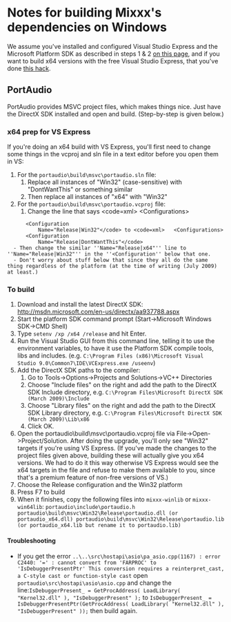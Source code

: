 # Notes for building Mixxx's dependencies on Windows

We assume you've installed and configured Visual Studio Express and the
Microsoft Platform SDK as described in steps 1 & 2 [on this
page](compiling_on_windows), and if you want to build x64 versions with
the free Visual Studio Express, that you've done [this
hack](http://whitemarker.blogspot.com/2006/12/c-visual-c-2005-express-edition-x64.html).

## PortAudio

PortAudio provides MSVC project files, which makes things nice. Just
have the DirectX SDK installed and open and build. (Step-by-step is
given below.)

### x64 prep for VS Express

If you're doing an x64 build with VS Express, you'll first need to
change some things in the vcproj and sln file in a text editor before
you open them in VS:

1.  For the `portaudio\build\msvc\portaudio.sln` file:
    1.  Replace all instances of "Win32" (case-sensitive) with
        "DontWantThis" or something similar
    2.  Then replace all instances of "x64" with "Win32"
2.  For the `portaudio\build\msvc\portaudio.vcproj` file:
    1.  Change the line that says \<code=xml\> \<Configurations\>

<!-- end list -->

``` 
      <Configuration
          Name="Release|Win32"</code> to <code=xml>   <Configurations>
      <Configuration
          Name="Release|DontWantThis"</code>
  - Then change the similar ''Name="Release|x64"'' line to ''Name="Release|Win32"'' in the ''<Configuration'' below that one.
  - Don't worry about stuff below that since they all do the same thing regardless of the platform (at the time of writing (July 2009) at least.)
```

### To build

1.  Download and install the latest DirectX SDK:
    <http://msdn.microsoft.com/en-us/directx/aa937788.aspx>
2.  Start the platform SDK command prompt (Start→Microsoft Windows
    SDK→CMD Shell)
3.  Type `setenv /xp /x64 /release` and hit Enter.
4.  Run the Visual Studio GUI from this command line, telling it to use
    the environment variables, to have it use the Platform SDK compile
    tools, libs and includes. (e.g. `C:\Program Files (x86)\Microsoft
    Visual Studio 9.0\Common7\IDE\VCExpress.exe /useenv`)
5.  Add the DirectX SDK paths to the compiler:
    1.  Go to Tools-\>Options-\>Projects and Solutions-\>VC++
        Directories
    2.  Choose "Include files" on the right and add the path to the
        DirectX SDK Include directory, e.g. `C:\Program Files\Microsoft
        DirectX SDK (March 2009)\Include`
    3.  Choose "Library files" on the right and add the path to the
        DirectX SDK Library directory, e.g. `C:\Program Files\Microsoft
        DirectX SDK (March 2009)\Lib\x86`
    4.  Click OK.
6.  Open the portaudio\\build\\msvc\\portaudio.vcproj file via
    File-\>Open-\>Project/Solution. After doing the upgrade, you'll only
    see "Win32" targets if you're using VS Express. (If you've made the
    changes to the project files given above, building these will
    actually give you x64 versions. We had to do it this way otherwise
    VS Express would see the x64 targets in the file and refuse to make
    them available to you, since that's a premium feature of non-free
    versions of VS.)
7.  Choose the Release configuration and the Win32 platform
8.  Press F7 to build
9.  When it finishes, copy the following files into `mixxx-winlib` or
    `mixxx-win64lib`: `portaudio\include\portaudio.h
    portaudio\build\msvc\Win32\Release\portaudio.dll (or
    portaudio_x64.dll)
    portaudio\build\msvc\Win32\Release\portaudio.lib (or
    portaudio_x64.lib but rename it to portaudio.lib)
    `

#### Troubleshooting

  - If you get the error `..\..\src\hostapi\asio\pa_asio.cpp(1167) :
    error C2440: '=' : cannot convert from 'FARPROC' to
    'IsDebuggerPresentPtr'
                                    This conversion requires a reinterpret_cast, a C-style cast or
    function-style cast` open `portaudio\src\hostapi\asio\asio.cpp` and
    change the line:`IsDebuggerPresent_ = GetProcAddress( LoadLibrary(
    "Kernel32.dll" ), "IsDebuggerPresent" );` to `IsDebuggerPresent_ =
    IsDebuggerPresentPtr(GetProcAddress( LoadLibrary( "Kernel32.dll" ),
    "IsDebuggerPresent" ));` then build again.

